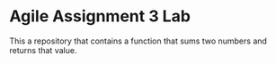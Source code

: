 # Agile Assignment 3 Lab
This a repository that contains a function that sums two numbers and returns that value.
